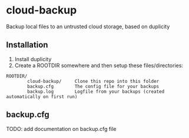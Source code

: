 # cloud-backup
Backup local files to an untrusted cloud storage, based on duplicity

## Installation

1. Install duplicity
2. Create a ROOTDIR somewhere and then setup these files/directories:
```
ROOTDIR/
        cloud-backup/     Clone this repo into this folder
        backup.cfg        The config file for your backups
        backup.log        Logfile from your backups (created automatically on first run)
```

## backup.cfg
TODO: add documentation on backup.cfg file


